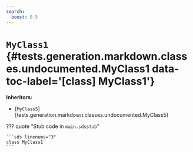 ```yaml
---
search:
  boost: 0.5
---
```


[//]: # (DO NOT EDIT THIS FILE DIRECTLY. Instead, edit the corresponding stub file and execute `npm run docs:api`.)

# <code class="doc-symbol doc-symbol-class"></code> `MyClass1` {#tests.generation.markdown.classes.undocumented.MyClass1 data-toc-label='[class] MyClass1'}

**Inheritors:**

- [`MyClass5`][tests.generation.markdown.classes.undocumented.MyClass5]

??? quote "Stub code in `main.sdsstub`"

    ```sds linenums="3"
    class MyClass1
    ```
